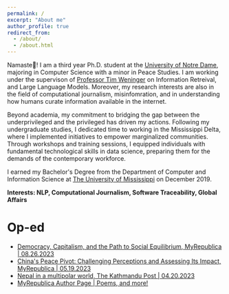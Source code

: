 ```yaml
---
permalink: /
excerpt: "About me"
author_profile: true
redirect_from: 
  - /about/
  - /about.html
---
```


Namaste🙏! I am a third year Ph.D. student at the <a href= "https://www.nd.edu/">University of Notre Dame</a>, majoring in Computer Science with a minor in Peace Studies. I am working under the supervison of <a href= "https://engineering.nd.edu/faculty/tim-weninger/">Professor Tim Weninger</a> on Information Retreival, and Large Language Models. Moreover, my research interests are also in the field of computational journalism, misinfomration, and in understanding how humans curate information available in the internet. 

Beyond academia, my commitment to bridging the gap between the underprivileged and the privileged has driven my actions. Following my undergraduate studies, I dedicated time to working in the Mississippi Delta, where I implemented initiatives to empower marginalized communities. Through workshops and training sessions, I equipped individuals with fundamental technological skills in data science, preparing them for the demands of the contemporary workforce.

I earned my Bachelor's Degree from the Department of Computer and Information Science at <a href="https://www.olemiss.edu/"> The University of Mississippi</a> on December 2019.

<b>Interests: NLP, Computational Journalism, Software Traceability, Global Affairs</b>

Op-ed
======

* <a href= "https://myrepublica.nagariknetwork.com/news/democracy-capitalism-and-the-path-to-social-equilibrium/">Democracy, Capitalism, and the Path to Social Equilibrium, MyRepublica | 08.26.2023</a>
* <a href= "https://myrepublica.nagariknetwork.com/news/china-s-peace-pivot-challenging-perceptions-and-assessing-its-impact/">China's Peace Pivot: Challenging Perceptions and Assessing Its Impact, MyRepublica | 05.19.2023</a>
* <a href= "https://kathmandupost.com/columns/2023/04/20/rise-of-multipolarity-and-nepal">Nepal in a multipolar world, The Kathmandu Post | 04.20.2023</a>
* <a href= "https://myrepublica.nagariknetwork.com/news/author/1950">MyRepublica Author Page | Poems, and more!</a>


